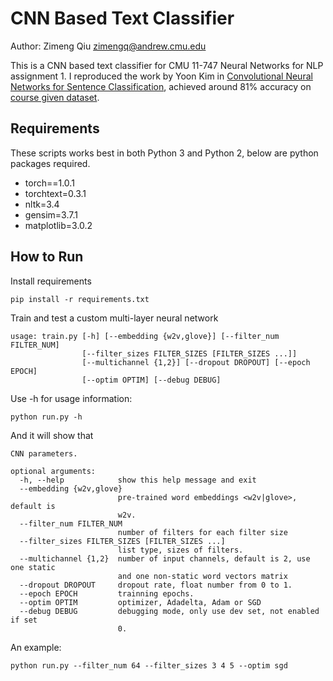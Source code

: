# CNN Based Text Classifier

Author: Zimeng Qiu <zimengq@andrew.cmu.edu>

This is a CNN based text classifier for CMU 11-747 Neural Networks for NLP assignment 1. I reproduced the work by Yoon Kim in [Convolutional Neural Networks for Sentence Classification](https://www.aclweb.org/anthology/D14-1181), achieved around 81% accuracy on [course given dataset](http://phontron.com/class/nn4nlp2019/assignments.html).

## Requirements

These scripts works best in both Python 3 and Python 2, below are python packages required.

- torch==1.0.1
- torchtext=0.3.1
- nltk=3.4
- gensim=3.7.1
- matplotlib=3.0.2

## How to Run

Install requirements

```
pip install -r requirements.txt
```

Train and test a custom multi-layer neural network

```
usage: train.py [-h] [--embedding {w2v,glove}] [--filter_num FILTER_NUM]
                [--filter_sizes FILTER_SIZES [FILTER_SIZES ...]]
                [--multichannel {1,2}] [--dropout DROPOUT] [--epoch EPOCH]
                [--optim OPTIM] [--debug DEBUG]
```

Use -h for usage information:

```
python run.py -h
```

And it will show that

```
CNN parameters.

optional arguments:
  -h, --help            show this help message and exit
  --embedding {w2v,glove}
                        pre-trained word embeddings <w2v|glove>, default is
                        w2v.
  --filter_num FILTER_NUM
                        number of filters for each filter size
  --filter_sizes FILTER_SIZES [FILTER_SIZES ...]
                        list type, sizes of filters.
  --multichannel {1,2}  number of input channels, default is 2, use one static
                        and one non-static word vectors matrix
  --dropout DROPOUT     dropout rate, float number from 0 to 1.
  --epoch EPOCH         trainning epochs.
  --optim OPTIM         optimizer, Adadelta, Adam or SGD
  --debug DEBUG         debugging mode, only use dev set, not enabled if set
                        0.

```

An example:

```
python run.py --filter_num 64 --filter_sizes 3 4 5 --optim sgd
```

